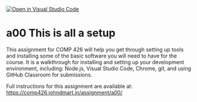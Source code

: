[![Open in Visual Studio Code](https://classroom.github.com/assets/open-in-vscode-f059dc9a6f8d3a56e377f745f24479a46679e63a5d9fe6f495e02850cd0d8118.svg)](https://classroom.github.com/online_ide?assignment_repo_id=5481825&assignment_repo_type=AssignmentRepo)
# a00 This is all a setup
This assignment for COMP 426 will help you get through setting up tools and installing some of the basic software you will need to have for the course. It is a walkthrough for installing and setting up your development environment, including: Node.js, Visual Studio Code, Chrome, git, and using GitHub Classroom for submissions. 

Full instructions for this assignment are available at: https://comp426.johndmart.in/assignment/a00/
